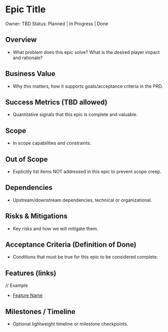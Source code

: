 # Epic Title

Owner: TBD
Status: Planned | In Progress | Done

## Overview

- What problem does this epic solve? What is the desired player impact and rationale?

## Business Value

- Why this matters, how it supports goals/acceptance criteria in the PRD.

## Success Metrics (TBD allowed)

- Quantitative signals that this epic is complete and valuable.

## Scope

- In scope capabilities and constraints.

## Out of Scope

- Explicitly list items NOT addressed in this epic to prevent scope creep.

## Dependencies

- Upstream/downstream dependencies, technical or organizational.

## Risks & Mitigations

- Key risks and how we will mitigate them.

## Acceptance Criteria (Definition of Done)

- Conditions that must be true for this epic to be considered complete.

## Features (links)

// Example

- [Feature Name](./feature-example/feature.md)

## Milestones / Timeline

- Optional lightweight timeline or milestone checkpoints.
